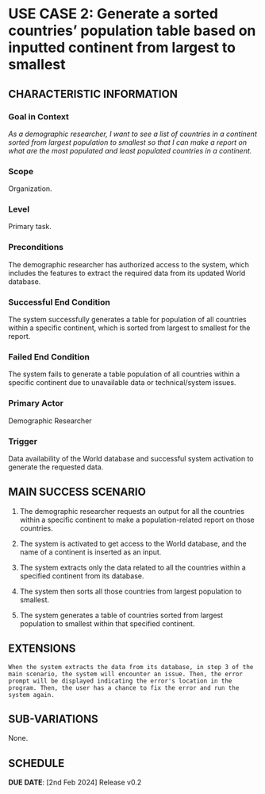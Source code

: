 # USE CASE 2: Generate a sorted countries’ population table based on inputted continent from largest to smallest

## CHARACTERISTIC INFORMATION

### Goal in Context

*As a demographic researcher, I want to see a list of countries in a continent sorted from largest population to smallest so that I can make a report on what are the most populated and least populated countries in a continent.*

### Scope

Organization.

### Level

Primary task.

### Preconditions

The demographic researcher has authorized access to the system, which includes the features to extract the required data from its updated World database.

### Successful End Condition

The system successfully generates a table for population of all countries within a specific continent, which is sorted from largest to smallest for the report.

### Failed End Condition

The system fails to generate a table population of all countries within a specific continent due to unavailable data or technical/system issues.

### Primary Actor

Demographic Researcher

### Trigger

Data availability of the World database and successful system activation to generate the requested data.



## MAIN SUCCESS SCENARIO

1. The demographic researcher requests an output for all the countries within a specific continent to make a population-related report on those countries.

2. The system is activated to get access to the World database, and the name of a continent is inserted as an input.

3. The system extracts only the data related to all the countries within a specified continent from its database.

4. The system then sorts all those countries from largest population to smallest.

5. The system generates a table of countries sorted from largest population to smallest within that specified continent.



## EXTENSIONS

	When the system extracts the data from its database, in step 3 of the main scenario, the system will encounter an issue. Then, the error prompt will be displayed indicating the error's location in the program. Then, the user has a chance to fix the error and run the system again.   

## SUB-VARIATIONS

None.

## SCHEDULE

**DUE DATE**: [2nd Feb 2024] Release v0.2 
